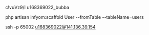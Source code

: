 
c!vuVz9/I
u168369022_bubba	


php artisan infyom:scaffold User --fromTable --tableName=users 

ssh -p 65002 u168369022@141.136.39.154
